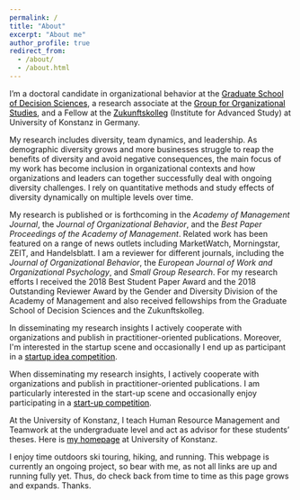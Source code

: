 ```yaml
---
permalink: /
title: "About"
excerpt: "About me"
author_profile: true
redirect_from: 
  - /about/
  - /about.html
---
```



I’m a doctoral candidate in organizational behavior at the <a style='color: black;' href='https://www.gsds.uni-konstanz.de/'>Graduate School of Decision Sciences</a>, a research associate at the <a style='color: black;' href='https://www.polver.uni-konstanz.de/en/kunze/'>Group for Organizational Studies</a>, and a Fellow at the <a style='color: black;' href='https://www.uni-konstanz.de/zukunftskolleg/'>Zukunftskolleg</a> (Institute for Advanced Study) at University of Konstanz in Germany. 


My research includes diversity, team dynamics, and leadership. As demographic diversity grows and more businesses struggle to reap the benefits of diversity and avoid negative consequences, the main focus of my work has become inclusion in organizational contexts and how organizations and leaders can together successfully deal  with ongoing diversity challenges. I rely on quantitative methods and study effects of diversity dynamically on multiple levels over time.


My research is published or is forthcoming in the *Academy of Management Journal*, the *Journal of Organizational Behavior*, and the *Best Paper Proceedings of the Academy of Management*. Related work has been featured on a range of news outlets including MarketWatch, Morningstar, ZEIT, and Handelsblatt. I am a  reviewer for different journals, including  the *Journal of Organizational Behavior*, the *European Journal of Work and Organizational Psychology*, and *Small Group Research*. For my research efforts I  received the 2018 Best Student Paper Award and the 2018 Outstanding Reviewer Award by the Gender and Diversity Division of the Academy of Management and also received fellowships from the Graduate School of Decision Sciences and the Zukunftskolleg.


In disseminating my research insights I actively cooperate with organizations and publish in practitioner-oriented publications. Moreover, I'm interested in the startup scene and occasionally I end up as participant in a <a style='color: black;' href="/files/AnnualReportGSDS_Kilometer1.pdf">startup idea competition</a>.

When disseminating my research insights, I actively cooperate with organizations and publish in practitioner-oriented publications. I am particularly interested in the start-up scene and occasionally enjoy participating in a <a style='color: black;' href="/files/AnnualReportGSDS_Kilometer1.pdf">start-up competition</a>.


At the University of Konstanz, I teach Human Resource Management and Teamwork at the undergraduate level and act as advisor for these students’ theses. Here is <a style='color: black;' href='https://www.polver.uni-konstanz.de/en/kunze/team/research-associates/research-associates/max-reinwald/'>my homepage</a> at University of Konstanz.


I enjoy time outdoors ski touring, hiking, and running. This webpage is currently an ongoing project, so bear with me, as not all links are up and running fully yet. Thus, do check back from time to time as this page grows and expands. Thanks.

